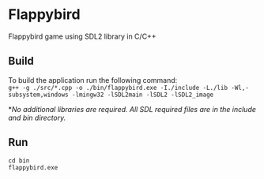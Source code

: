 # Flappybird
 Flappybird game using SDL2 library in C/C++


## Build
To build the application run the following command: <br>
`g++ -g ./src/*.cpp -o ./bin/flappybird.exe -I./include -L./lib -Wl,-subsystem,windows -lmingw32 -lSDL2main -lSDL2 -lSDL2_image`

**No additional libraries are required. All SDL required files are in the include and bin directory.*

## Run
```
cd bin
flappybird.exe
```
